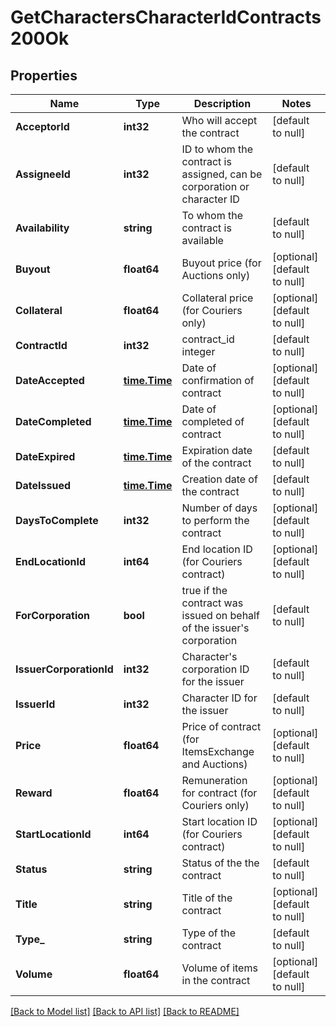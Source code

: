 # GetCharactersCharacterIdContracts200Ok

## Properties
Name | Type | Description | Notes
------------ | ------------- | ------------- | -------------
**AcceptorId** | **int32** | Who will accept the contract | [default to null]
**AssigneeId** | **int32** | ID to whom the contract is assigned, can be corporation or character ID | [default to null]
**Availability** | **string** | To whom the contract is available | [default to null]
**Buyout** | **float64** | Buyout price (for Auctions only) | [optional] [default to null]
**Collateral** | **float64** | Collateral price (for Couriers only) | [optional] [default to null]
**ContractId** | **int32** | contract_id integer | [default to null]
**DateAccepted** | [**time.Time**](time.Time.md) | Date of confirmation of contract | [optional] [default to null]
**DateCompleted** | [**time.Time**](time.Time.md) | Date of completed of contract | [optional] [default to null]
**DateExpired** | [**time.Time**](time.Time.md) | Expiration date of the contract | [default to null]
**DateIssued** | [**time.Time**](time.Time.md) | Сreation date of the contract | [default to null]
**DaysToComplete** | **int32** | Number of days to perform the contract | [optional] [default to null]
**EndLocationId** | **int64** | End location ID (for Couriers contract) | [optional] [default to null]
**ForCorporation** | **bool** | true if the contract was issued on behalf of the issuer&#x27;s corporation | [default to null]
**IssuerCorporationId** | **int32** | Character&#x27;s corporation ID for the issuer | [default to null]
**IssuerId** | **int32** | Character ID for the issuer | [default to null]
**Price** | **float64** | Price of contract (for ItemsExchange and Auctions) | [optional] [default to null]
**Reward** | **float64** | Remuneration for contract (for Couriers only) | [optional] [default to null]
**StartLocationId** | **int64** | Start location ID (for Couriers contract) | [optional] [default to null]
**Status** | **string** | Status of the the contract | [default to null]
**Title** | **string** | Title of the contract | [optional] [default to null]
**Type_** | **string** | Type of the contract | [default to null]
**Volume** | **float64** | Volume of items in the contract | [optional] [default to null]

[[Back to Model list]](../README.md#documentation-for-models) [[Back to API list]](../README.md#documentation-for-api-endpoints) [[Back to README]](../README.md)

